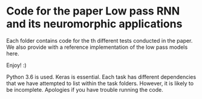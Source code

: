 # Code for the paper Low pass RNN and its neuromorphic applications

Each folder contains code for the th different tests conducted in the paper.
We also provide with a reference implementation of the low pass models here.

Enjoy! :)

Python 3.6 is used.
Keras is essential.
Each task has different dependencies that we have attempted to list within the task folders. However, it is likely to be incomplete. Apologies if you have trouble running the code. 
